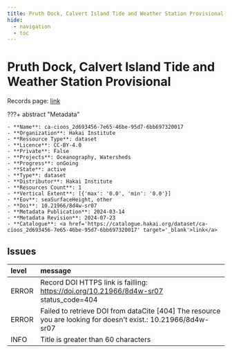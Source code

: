 ```yaml
---
title: Pruth Dock, Calvert Island Tide and Weather Station Provisional
hide:
  - navigation
  - toc
---
```


# Pruth Dock, Calvert Island Tide and Weather Station Provisional

Records page: <a href='https://catalogue.hakai.org/dataset/ca-cioos_2d693456-7e65-46be-95d7-6bb697320017' target='_blank'>link</a>

???+ abstract "Metadata"

    - **Name**: ca-cioos_2d693456-7e65-46be-95d7-6bb697320017 
    - **Organization**: Hakai Institute 
    - **Ressource Type**: dataset 
    - **Licence**: CC-BY-4.0 
    - **Private**: False 
    - **Projects**: Oceanography, Watersheds 
    - **Progress**: onGoing 
    - **State**: active 
    - **Type**: dataset 
    - **Distributor**: Hakai Institute 
    - **Resources Count**: 1 
    - **Vertical Extent**: [{'max': '0.0', 'min': '0.0'}] 
    - **Eov**: seaSurfaceHeight, other 
    - **Doi**: 10.21966/8d4w-sr07 
    - **Metadata Publication**: 2024-03-14 
    - **Metadata Revision**: 2024-07-23 
    - **Catalogue**: <a href='https://catalogue.hakai.org/dataset/ca-cioos_2d693456-7e65-46be-95d7-6bb697320017' target='_blank'>link</a> 

<div id='map'></div>




## Issues
| level   | message                                                                                                        |
|:--------|:---------------------------------------------------------------------------------------------------------------|
| ERROR   | Record DOI HTTPS link is failling: https://doi.org/10.21966/8d4w-sr07 status_code=404                          |
| ERROR   | Failed to retrieve DOI from dataCite [404] The resource you are looking for doesn't exist.: 10.21966/8d4w-sr07 |
| INFO    | Title is greater than 60 characters                                                                            |


<script>
   document.addEventListener("DOMContentLoaded", function() {
    var map = L.map('map').setView([51.505, -125.09], 5);
    L.tileLayer('https://tile.openstreetmap.org/{z}/{x}/{y}.png', {
        maxZoom: 19,
        attribution: '&copy; <a href="http://www.openstreetmap.org/copyright">OpenStreetMap</a>'
    }).addTo(map);
    var geojsonFeature = {
        "type": "Feature",
        "properties": {
            "name" : "Pruth Dock, Calvert Island Tide and Weather Station Provisional"
        },
        "geometry": {'type': 'Point', 'coordinates': [-128.1302805556, 51.6544888889]}
    }
    L.geoJSON(geojsonFeature).addTo(map);
   })
</script>